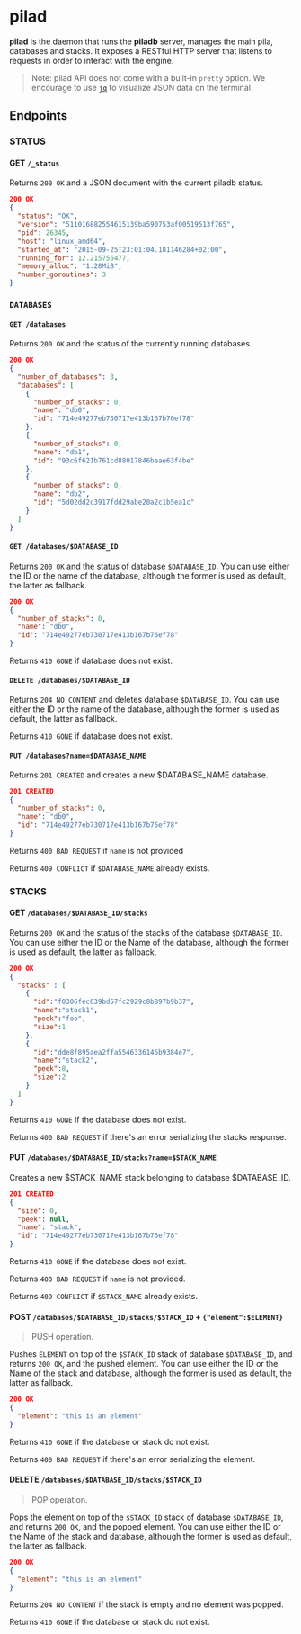 pilad
=====

**pilad** is the daemon that runs the **piladb** server, manages the main pila,
databases and stacks. It exposes a RESTful HTTP server that listens to requests
in order to interact with the engine.

> Note: pilad API does not come with a built-in `pretty` option. We encourage
  to use [`jq`](https://stedolan.github.io/jq/) to visualize JSON data on the terminal.

Endpoints
---------

### STATUS

#### GET `/_status`

Returns `200 OK` and a JSON document with the current piladb status.

```json
200 OK
{
  "status": "OK",
  "version": "511016882554615139ba590753af00519513f765",
  "pid": 26345,
  "host": "linux_amd64",
  "started_at": "2015-09-25T23:01:04.181146284+02:00",
  "running_for": 12.215756477,
  "memory_alloc": "1.28MiB",
  "number_goroutines": 3
}
```

### `DATABASES`

#### `GET /databases`

Returns `200 OK` and the status of the currently running databases.

```json
200 OK
{
  "number_of_databases": 3,
  "databases": [
    {
      "number_of_stacks": 0,
      "name": "db0",
      "id": "714e49277eb730717e413b167b76ef78"
    },
    {
      "number_of_stacks": 0,
      "name": "db1",
      "id": "93c6f621b761cd88017846beae63f4be"
    },
    {
      "number_of_stacks": 0,
      "name": "db2",
      "id": "5d02dd2c3917fdd29abe20a2c1b5ea1c"
    }
  ]
}

```

#### `GET /databases/$DATABASE_ID`

Returns `200 OK` and the status of database `$DATABASE_ID`.
You can use either the ID or the name of the database, although the former
is used as default, the latter as fallback.

```json
200 OK
{
  "number_of_stacks": 0,
  "name": "db0",
  "id": "714e49277eb730717e413b167b76ef78"
}
```

Returns `410 GONE` if database does not exist.

#### `DELETE /databases/$DATABASE_ID`

Returns `204 NO CONTENT` and deletes database `$DATABASE_ID`.
You can use either the ID or the name of the database, although
the former is used as default, the latter as fallback.

Returns `410 GONE` if database does not exist.

#### `PUT /databases?name=$DATABASE_NAME`

Returns `201 CREATED` and creates a new $DATABASE_NAME database.

```json
201 CREATED
{
  "number_of_stacks": 0,
  "name": "db0",
  "id": "714e49277eb730717e413b167b76ef78"
}
```

Returns `400 BAD REQUEST` if `name` is not provided

Returns `409 CONFLICT` if `$DATABASE_NAME` already exists.

### STACKS

#### GET `/databases/$DATABASE_ID/stacks`

Returns `200 OK` and the status of the stacks of the database `$DATABASE_ID`.
You can use either the ID or the Name of the database, although the former
is used as default, the latter as fallback.

```json
200 OK
{
  "stacks" : [
    {
      "id":"f0306fec639bd57fc2929c8b897b9b37",
      "name":"stack1",
      "peek":"foo",
      "size":1
    },
    {
      "id":"dde8f895aea2ffa5546336146b9384e7",
      "name":"stack2",
      "peek":8,
      "size":2
    }
  ]
}
```

Returns `410 GONE` if the database does not exist.

Returns `400 BAD REQUEST` if there's an error serializing the stacks
response.

#### PUT `/databases/$DATABASE_ID/stacks?name=$STACK_NAME`

Creates a new $STACK_NAME stack belonging to database $DATABASE_ID.

```json
201 CREATED
{
  "size": 0,
  "peek": null,
  "name": "stack",
  "id": "714e49277eb730717e413b167b76ef78"
}
```

Returns `410 GONE` if the database does not exist.

Returns `400 BAD REQUEST` if `name` is not provided.

Returns `409 CONFLICT` if `$STACK_NAME` already exists.

#### POST `/databases/$DATABASE_ID/stacks/$STACK_ID` + `{"element":$ELEMENT}`

> PUSH operation.

Pushes `ELEMENT` on top of the `$STACK_ID` stack of database `$DATABASE_ID`, and
returns `200 OK`, and the pushed element.
You can use either the ID or the Name of the stack and database, although the former
is used as default, the latter as fallback.

```json
200 OK
{
  "element": "this is an element"
}
```

Returns `410 GONE` if the database or stack do not exist.

Returns `400 BAD REQUEST` if there's an error serializing the element.

#### DELETE `/databases/$DATABASE_ID/stacks/$STACK_ID`

> POP operation.

Pops the element on top of the `$STACK_ID` stack of database `$DATABASE_ID`, and
returns `200 OK`, and the popped element.
You can use either the ID or the Name of the stack and database, although the former
is used as default, the latter as fallback.

```json
200 OK
{
  "element": "this is an element"
}
```

Returns `204 NO CONTENT` if the stack is empty and no element was popped.

Returns `410 GONE` if the database or stack do not exist.
